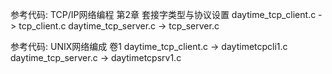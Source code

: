 参考代码: TCP/IP网络编程 第2章 套接字类型与协议设置
daytime_tcp_client.c -> tcp_client.c
daytime_tcp_server.c -> tcp_server.c

参考代码: UNIX网络编成 卷1
daytime_tcp_client.c -> daytimetcpcli1.c
daytime_tcp_server.c -> daytimetcpsrv1.c
